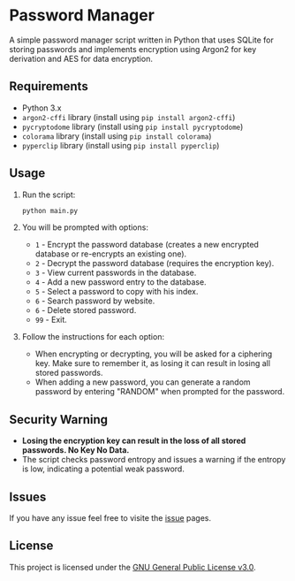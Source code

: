 # Password Manager

A simple password manager script written in Python that uses SQLite for storing passwords and implements encryption using Argon2 for key derivation and AES for data encryption.

## Requirements
- Python 3.x
- `argon2-cffi` library (install using `pip install argon2-cffi`)
- `pycryptodome` library (install using `pip install pycryptodome`)
- `colorama` library (install using `pip install colorama`)
- `pyperclip` library (install using `pip install pyperclip`)

## Usage

1. Run the script:
   ```bash
   python main.py
   ```

2. You will be prompted with options:
   - `1` - Encrypt the password database (creates a new encrypted database or re-encrypts an existing one).
   - `2` - Decrypt the password database (requires the encryption key).
   - `3` - View current passwords in the database.
   - `4` - Add a new password entry to the database.
   - `5` - Select a password to copy with his index.
   - `6` - Search password by website.
   - `6` - Delete stored password.
   - `99` - Exit.

3. Follow the instructions for each option:
   - When encrypting or decrypting, you will be asked for a ciphering key. Make sure to remember it, as losing it can result in losing all stored passwords.
   - When adding a new password, you can generate a random password by entering "RANDOM" when prompted for the password.

## Security Warning
- **Losing the encryption key can result in the loss of all stored passwords. No Key No Data.**
- The script checks password entropy and issues a warning if the entropy is low, indicating a potential weak password.

## Issues
If you have any issue feel free to visite the [issue](https://github.com/seb-link/PassMng/issues) pages.


## License
This project is licensed under the [GNU General Public License v3.0](LICENSE).
